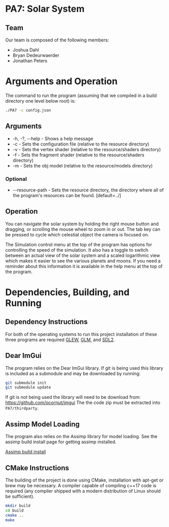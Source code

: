 # PA7: Solar System

## Team

Our team is composed of the following members:  
- Joshua Dahl
- Bryan Dedeurwaerder
- Jonathan Peters

# Arguments and Operation

The command to run the program (assuming that we compiled in a build directory one level below root) is:
```bash
./PA7 -c config.json
```

## Arguments
* -h, -?, --help - Shows a help message
* -c <file> - Sets the configuration file (relative to the resource directory)
* -v <file> - Sets the vertex shader (relative to the resource/shaders directory)
* -f <file> - Sets the fragment shader (relative to the resource/shaders directory)
* -m <file> - Sets the obj model (relative to the resource/models directory)
### Optional
* --resource-path <path> - Sets the resource directory, the directory where all of the program's resources can be found. [default=../]


## Operation
You can navigate the solar system by holding the right mouse button and dragging, or scrolling the mouse wheel to zoom in or out. The tab key can be pressed to cycle which celestial object the camera is focused on.

The Simulation control menu at the top of the program has options for controlling the speed of the simulation. It also has a toggle to switch between an actual view of the solar system and a scaled logarithmic view which makes it easier to see the various planets and moons.
If you need a reminder about this information it is available in the help menu at the top of the program.


# Dependencies, Building, and Running

## Dependency Instructions
For both of the operating systems to run this project installation of these three programs are required [GLEW](http://glew.sourceforge.net/), [GLM](http://glm.g-truc.net/0.9.7/index.html), and [SDL2](https://wiki.libsdl.org/Tutorials).

## Dear ImGui
The program relies on the Dear ImGui library. If git is being used this library is included as a submodule and may be downloaded by running:
```bash
git submodule init
git submodule update
```

If git is not being used the library will need to be download from: https://github.com/ocornut/imgui
The the code zip must be extracted into `PA7/thirdparty`.

## Assimp Model Loading

The program also relies on the Assimp library for model loading. See the assimp build install page for getting assimp installed.

[Assimp build install](https://github.com/assimp/assimp/blob/master/Build.md)

## CMake Instructions
The building of the project is done using CMake, installation with apt-get or brew may be necessary. A compiler capable of compiling c++17 code is required (any compiler shipped with a modern distribution of Linux should be sufficient).

```bash
mkdir build
cd build
cmake ..
make
```
